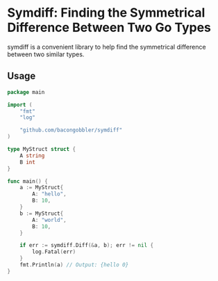 # Symdiff: Finding the Symmetrical Difference Between Two Go Types

symdiff is a convenient library to help find the symmetrical difference between two similar types.

## Usage

```go
package main

import (
	"fmt"
	"log"

	"github.com/bacongobbler/symdiff"
)

type MyStruct struct {
	A string
	B int
}

func main() {
	a := MyStruct{
		A: "hello",
		B: 10,
	}
	b := MyStruct{
		A: "world",
		B: 10,
	}

	if err := symdiff.Diff(&a, b); err != nil {
		log.Fatal(err)
	}
	fmt.Println(a) // Output: {hello 0}
}
```
